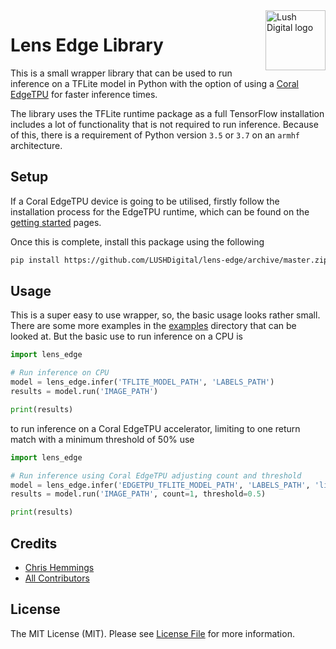 
<img  src="https://avatars2.githubusercontent.com/u/9568666?s=200&v=4"  alt="Lush Digital logo"  title="Lush Digital"  align="right"  height="96"  width="96"  />

# Lens Edge Library

This is a small wrapper library that can be used to run inference on a TFLite model in Python with the option of using a [Coral EdgeTPU](https://coral.withgoogle.com/products/accelerator/) for faster inference times.

The library uses the TFLite runtime package as a full TensorFlow installation includes a lot of functionality that is not required to run inference. Because of this, there is a requirement of Python version `3.5` or `3.7` on an `armhf` architecture.

## Setup

If a Coral EdgeTPU device is going to be utilised, firstly follow the installation process for the EdgeTPU runtime, which can be found on the [getting started](https://coral.withgoogle.com/docs/accelerator/get-started/) pages.

Once this is complete, install this package using the following

```bash
pip install https://github.com/LUSHDigital/lens-edge/archive/master.zip
```

## Usage

This is a super easy to use wrapper, so, the basic usage looks rather small. There are some more examples in the [examples](https://github.com/LUSHDigital/lens-edge/tree/master/examples) directory that can be looked at. But the basic use to run inference on a CPU is

``` python
import lens_edge

# Run inference on CPU
model = lens_edge.infer('TFLITE_MODEL_PATH', 'LABELS_PATH')
results = model.run('IMAGE_PATH')

print(results)
```

to run inference on a Coral EdgeTPU accelerator,  limiting to one return match with a minimum threshold of 50% use

```python
import lens_edge

# Run inference using Coral EdgeTPU adjusting count and threshold
model = lens_edge.infer('EDGETPU_TFLITE_MODEL_PATH', 'LABELS_PATH', 'libedgetpu.so.1')
results = model.run('IMAGE_PATH', count=1, threshold=0.5)

print(results)
```

## Credits

-  [Chris Hemmings](https://github.com/chrishemmings)
-  [All Contributors](https://github.com/LUSHDigital/lens-edge/contributors)

## License

The MIT License (MIT). Please see [License File](https://github.com/LUSHDigital/lens-edge/blob/master/LICENSE) for more information.
